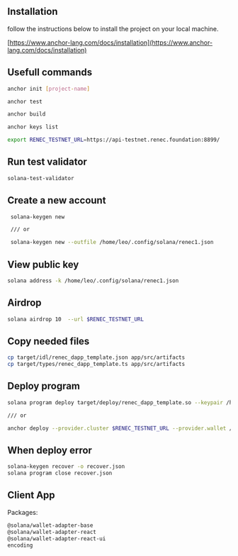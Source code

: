 ## Installation

follow the instructions below to install the project on your local machine.

[https://www.anchor-lang.com/docs/installation](https://www.anchor-lang.com/docs/installation)

## Usefull commands

```bash
anchor init [project-name]

anchor test

anchor build

anchor keys list

```

```bash
export RENEC_TESTNET_URL=https://api-testnet.renec.foundation:8899/
```

## Run test validator

```bash
solana-test-validator
```

## Create a new account

```bash
 solana-keygen new

 /// or

 solana-keygen new --outfile /home/leo/.config/solana/renec1.json
```

## View public key

```bash
solana address -k /home/leo/.config/solana/renec1.json
```

## Airdrop

```bash
solana airdrop 10  --url $RENEC_TESTNET_URL
```

## Copy needed files

```bash
cp target/idl/renec_dapp_template.json app/src/artifacts
cp target/types/renec_dapp_template.ts app/src/artifacts
```

## Deploy program

```bash
solana program deploy target/deploy/renec_dapp_template.so --keypair /home/leo/.config/solana/renec1.json --url $RENEC_TESTNET_URL

/// or

anchor deploy --provider.cluster $RENEC_TESTNET_URL --provider.wallet /home/leo/.config/solana/renec1.json
```

## When deploy error

```bash
solana-keygen recover -o recover.json
solana program close recover.json
```

## Client App

Packages:

```bash
@solana/wallet-adapter-base
@solana/wallet-adapter-react
@solana/wallet-adapter-react-ui
encoding
```
